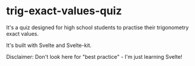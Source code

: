 # trig-exact-values-quiz
 
 It's a quiz designed for high school students to practise their trigonometry exact values.
 
 It's built with Svelte and Svelte-kit. 
 
 Disclaimer: Don't look here for "best practice" - I'm just learning Svelte!
